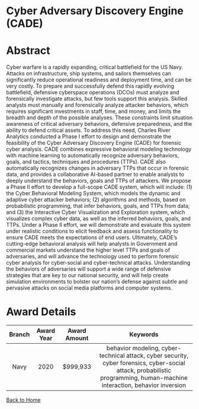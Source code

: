 
Cyber Adversary Discovery Engine (CADE)
=======================================

# Abstract


Cyber warfare is a rapidly expanding, critical battlefield for the US Navy. Attacks on infrastructure, ship systems, and sailors themselves can significantly reduce operational readiness and deployment time, and can be very costly. To prepare and successfully defend this rapidly evolving battlefield, defensive cyberspace operations (DCOs) must analyze and forensically investigate attacks, but few tools support this analysis. Skilled analysts must manually and forensically analyze attacker behaviors, which requires significant investments in staff, time, and money, and limits the breadth and depth of the possible analyses. These constraints limit situation awareness of critical adversary behaviors, defensive preparedness, and the ability to defend critical assets. To address this need, Charles River Analytics conducted a Phase I effort to design and demonstrate the feasibility of the Cyber Adversary Discovery Engine (CADE) for forensic cyber analysis. CADE combines expressive behavioral modeling technology with machine learning to automatically recognize adversary behaviors, goals, and tactics, techniques and procedures (TTPs). CADE also automatically recognizes changes in adversary TTPs that occur in forensic data, and provides a collaborative AI-based partner to enable analysts to deeply understand the behaviors, goals and TTPs of attackers. We propose a Phase II effort to develop a full-scope CADE system, which will include: (1) the Cyber Behavioral Modeling System, which models the dynamic and adaptive cyber attacker behaviors; (2) algorithms and methods, based on probabilistic programming, that infer behaviors, goals, and TTPs from data; and (3) the Interactive Cyber Visualization and Exploration system, which visualizes complex cyber data, as well as the inferred behaviors, goals, and TTPs. Under a Phase II effort, we will demonstrate and evaluate this system under realistic conditions to elicit feedback and assess functionality to ensure CADE meets the expectations of end users. Ultimately, CADE’s cutting-edge behavioral analysis will help analysts in Government and commercial markets understand the higher level TTPs and goals of adversaries, and will advance the technology used to perform forensic cyber analysis for cyber-social and cyber-technical attacks. Understanding the behaviors of adversaries will support a wide range of defensive strategies that are key to our national security, and will help create simulation environments to bolster our nation’s defense against subtle and pervasive attacks on social media platforms and computer systems.  

# Award Details

|Branch|Award Year|Award Amount|Keywords|
| :---: | :---: | :---: | :---: |
|Navy|2020|$999,933|behavior modeling, cyber-technical attack, cyber security, cyber forensics, cyber-social attack, probabilistic programming, human-machine interaction, behavior inversion|
  
  


[Back to Home](https://github.com/chrischow/dod_sbir_awards/JH/#2142)